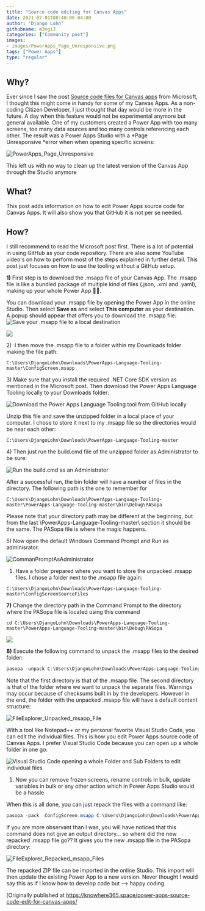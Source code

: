 ```yaml
---
title: "Source code editing for Canvas Apps"
date: 2021-07-01T08:40:00-04:00
author: "Django Lohn"
githubname: m3ngi3
categories: ["Community post"]
images:
- images/PowerApps_Page_Unresponsive.png
tags: ["Power Apps"]
type: "regular"
---
```


## Why? 

Ever since I saw the post [Source code files for Canvas
apps](https://powerapps.microsoft.com/blog/source-code-files-for-canvas-apps/) from
Microsoft, I thought this might come in handy for some of my Canvas
Apps. As a non-coding Citizen Developer, I just thought that day would
be more in the future. A day when this feature would not be experimental
anymore but general available. 
One of my customers created a Power App with too many screens, too many
data sources and too many controls referencing each other. The result
was a Power Apps Studio with a *Page Unresponsive *error when when
opening specific screens:

![PowerApps_Page_Unresponsive](images/PowerApps_Page_Unresponsive.png)

This left us with no way to clean up the latest version of the Canvas
App through the Studio anymore

## What? 

This post adds information on how to edit Power Apps source code for
Canvas Apps. It will also show you that GitHub it is not per se needed.

## How? 

I still recommend to read the Microsoft post first. There is a lot of
potential in using GitHub as your code repository. There are also some
YouTube video's on how to perform most of the steps explained in further
detail. This post just focuses on how to use the tooling without a
GitHub setup.

**1)** First step is to download the .msapp file of your Canvas App. The
.msapp file is like a bundled package of multiple kind of files (.json,
.xml and .yaml), making up your whole Power App :woman_technologist:.

You can download your .msapp file by opening the Power App in the online
Studio. Then select **Save as** and select **This computer** as your
destination. A popup should appear that offers you to download the
.msapp file:\
![Save your .msapp file to a local destination](images/PowerApps_Studio_SaveAs.png)


![](images/PowerApps_ExportPackage.png)


2)  I then move the .msapp file to a folder within my Downloads
folder making the file path:

``` wp-block-code
C:\Users\DjangoLohn\Downloads\PowerApps-Language-Tooling-master\ConfigScreen.msapp
```

3) Make sure that you install the required .NET Core SDK version as
mentioned in the Microsoft post. Then download the Power Apps Language
Tooling locally to your Downloads folder:

![Download the Power Apps Language Tooling tool from GitHub locally](images/PowerApps_LanguageTooling_DownloadZIP.png)


Unzip this file and save the unzipped folder in a local place of your
computer. I chose to store it next to my .msapp file so the directories
would be near each other:

`C:\Users\DjangoLohn\Downloads\PowerApps-Language-Tooling-master`

4) Then just run the build.cmd file of the unzipped folder as
Administrator to be sure:

![Run the build.cmd as an Administrator](images/PowerApps_LanguageTooling_BuildCMD.png)


After a successful run, the bin folder will have a number of files in
the directory. The following path is the one to remember for



`C:\Users\DjangoLohn\Downloads\PowerApps-Language-Tooling-master\PowerApps-Language-Tooling-master\bin\Debug\PASopa`

Please note that your directory path may be different at the beginning,
but from the last \\PowerApps-Language-Tooling-master\\ section it
should be the same. The PASopa file is where the magic happens.

5) Now open the default Windows Command Prompt and Run as
adminisrator:

![CommanPromptAsAdministrator](images/CommanPromptAsAdministrator.png)


1) Have a folder prepared where you want to store the unpacked
.msapp files. I chose a folder next to the .msapp file again:

``` wp-block-code
C:\Users\DjangoLohn\Downloads\PowerApps-Language-Tooling-master\ConfigScreenSourceFiles
```

**7)** Change the directory path in the Command Prompt to the directory
where the PASopa file is located using this command

``` wp-block-code
cd C:\Users\DjangoLohn\Downloads\PowerApps-Language-Tooling-master\PowerApps-Language-Tooling-master\bin\Debug\PASopa
```


![](images/CommanPromptAsAdministrator_ChangeDirectory.png)


**8)** Execute the following command to unpack the .msapp files to the
desired folder:

```PowerShell
pasopa -unpack C:\Users\DjangoLohn\Downloads\PowerApps-Language-Tooling-master\ConfigScreen.msapp C:\Users\DjangoLohn\Downloads\PowerApps-Language-Tooling-master\ConfigScreenSourceFiles
```

Note that the first directory is that of the .msapp file. The second
directory is that of the folder where we want to unpack the separate
files. Warnings may occur because of checksums built in by the
developers. However in the end, the folder with the unpacked .msapp file
will have a default content structure:

![FileExplorer_Unpacked_msapp_File](images/FileExplorer_Unpacked_msapp_File.png)

With a tool like Notepad++ or my personal favorite Visual Studio Code,
you can edit the individual files. This is how you edit Power Apps
source code of Canvas Apps. I prefer Visual Studio Code because you can
open up a whole folder in one go:

![Visual Studio Code opening a whole Folder and Sub Folders to edit individual files](images/VisualStudioCode_Unpacked_msapp.png) 

1) Now you can remove frozen screens, rename controls in bulk,
update variables in bulk or any other action which in Power Apps Studio
would be a
hassle

When this is all done, you can just repack the files with a command
like:

```PowerShell
pasopa -pack  ConfigScreen.msapp C:\Users\DjangoLohn\Downloads\PowerApps-Language-Tooling-master\ConfigScreenSourceFiles 
```

If you are more observant than I was, you will have noticed that this
command does not give an output directory... so where did the new
repacked .msapp file go?? It gives you the new .msapp file in the PASopa
directory:

![FileExplorer_Repacked_msapp_Files](images/FileExplorer_Repacked_msapp_Files.png)

The repacked ZIP file can be imported in the online Studio. This import
will then update the existing Power App to a new version. Never thought
I would say this as if I know how to develop code but --> happy coding

[Originally published
at <https://knowhere365.space/power-apps-source-code-edit-for-canvas-apps/>
